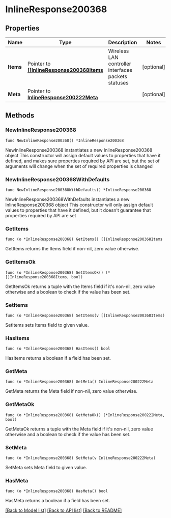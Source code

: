 # InlineResponse200368

## Properties

Name | Type | Description | Notes
------------ | ------------- | ------------- | -------------
**Items** | Pointer to [**[]InlineResponse200368Items**](InlineResponse200368Items.md) | Wireless LAN controller interfaces packets statuses | [optional] 
**Meta** | Pointer to [**InlineResponse200222Meta**](InlineResponse200222Meta.md) |  | [optional] 

## Methods

### NewInlineResponse200368

`func NewInlineResponse200368() *InlineResponse200368`

NewInlineResponse200368 instantiates a new InlineResponse200368 object
This constructor will assign default values to properties that have it defined,
and makes sure properties required by API are set, but the set of arguments
will change when the set of required properties is changed

### NewInlineResponse200368WithDefaults

`func NewInlineResponse200368WithDefaults() *InlineResponse200368`

NewInlineResponse200368WithDefaults instantiates a new InlineResponse200368 object
This constructor will only assign default values to properties that have it defined,
but it doesn't guarantee that properties required by API are set

### GetItems

`func (o *InlineResponse200368) GetItems() []InlineResponse200368Items`

GetItems returns the Items field if non-nil, zero value otherwise.

### GetItemsOk

`func (o *InlineResponse200368) GetItemsOk() (*[]InlineResponse200368Items, bool)`

GetItemsOk returns a tuple with the Items field if it's non-nil, zero value otherwise
and a boolean to check if the value has been set.

### SetItems

`func (o *InlineResponse200368) SetItems(v []InlineResponse200368Items)`

SetItems sets Items field to given value.

### HasItems

`func (o *InlineResponse200368) HasItems() bool`

HasItems returns a boolean if a field has been set.

### GetMeta

`func (o *InlineResponse200368) GetMeta() InlineResponse200222Meta`

GetMeta returns the Meta field if non-nil, zero value otherwise.

### GetMetaOk

`func (o *InlineResponse200368) GetMetaOk() (*InlineResponse200222Meta, bool)`

GetMetaOk returns a tuple with the Meta field if it's non-nil, zero value otherwise
and a boolean to check if the value has been set.

### SetMeta

`func (o *InlineResponse200368) SetMeta(v InlineResponse200222Meta)`

SetMeta sets Meta field to given value.

### HasMeta

`func (o *InlineResponse200368) HasMeta() bool`

HasMeta returns a boolean if a field has been set.


[[Back to Model list]](../README.md#documentation-for-models) [[Back to API list]](../README.md#documentation-for-api-endpoints) [[Back to README]](../README.md)


